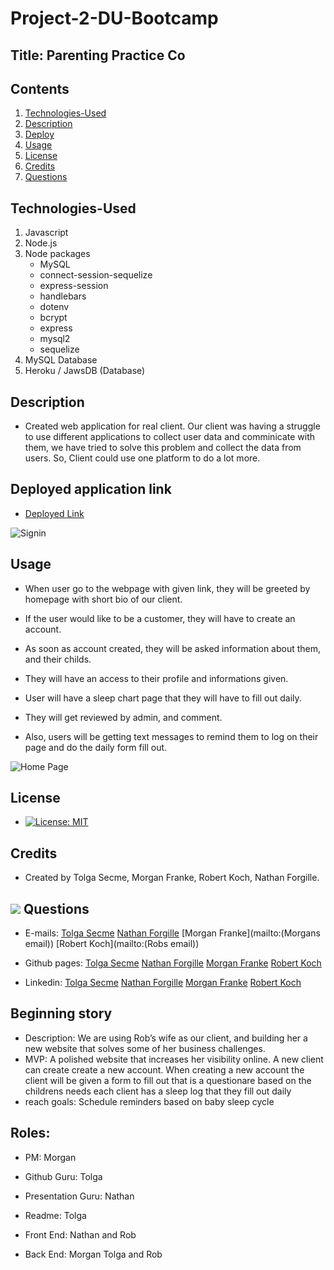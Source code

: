 # Project-2-DU-Bootcamp

## Title: Parenting Practice Co

## Contents

1. [Technologies-Used](#Technologies-Used)
2. [Description](#Description)
3. [Deploy](#Link)
4. [Usage](#Usage)
5. [License](#License)
6. [Credits](#Credits)
7. [Questions](#Questions)

## Technologies-Used

1. Javascript
2. Node.js
3. Node packages
   - MySQL
   - connect-session-sequelize
   - express-session
   - handlebars
   - dotenv
   - bcrypt
   - express
   - mysql2
   - sequelize
4. MySQL Database
5. Heroku / JawsDB (Database)

## Description

- Created web application for real client. Our client was having a struggle to use different applications to collect user data and comminicate with them, we have tried to solve this problem and collect the data from users. So, Client could use one platform to do a lot more.

## Deployed application link

- [Deployed Link](https://young-basin-08752.herokuapp.com/)

![Signin](./public/images/...)

## Usage

- When user go to the webpage with given link, they will be greeted by homepage with short bio of our client.

- If the user would like to be a customer, they will have to create an account.

- As soon as account created, they will be asked information about them, and their childs.

- They will have an access to their profile and informations given.

- User will have a sleep chart page that they will have to fill out daily.

- They will get reviewed by admin, and comment.

- Also, users will be getting text messages to remind them to log on their page and do the daily form fill out.

![Home Page](./public/images/...)

## License

- [![License: MIT](https://img.shields.io/badge/License-MIT-yellow.svg)](https://opensource.org/licenses/MIT)

## Credits

- Created by Tolga Secme, Morgan Franke, Robert Koch, Nathan Forgille.

## <img src="https://icons.iconarchive.com/icons/social-media-icons/social-buntings/48/Aim-icon.png"> Questions

- E-mails:
  [Tolga Secme](mailto:tolgasecme@icloud.com)
  [Nathan Forgille](mailto:nathan.forgille8@gmail.com)
  [Morgan Franke](mailto:(Morgans email))
  [Robert Koch](mailto:(Robs email))

- Github pages:
  [Tolga Secme](https://github.com/TolgaS92)
  [Nathan Forgille](https://github.com/NathanForgille)
  [Morgan Franke](https://github.com/morganleighfranke)
  [Robert Koch](https://github.com/robwkoch)

- Linkedin:
  [Tolga Secme](https://www.linkedin.com/in/tolgasecme/)
  [Nathan Forgille](https://www.linkedin.com/in/tolgasecme/)
  [Morgan Franke](https://www.linkedin.com/in/tolgasecme/)
  [Robert Koch](https://www.linkedin.com/in/tolgasecme/)

## Beginning story

- Description: We are using Rob’s wife as our client, and building her a new website that solves some of her business challenges.
- MVP: A polished website that increases her visibility online. A new client can create create a new account. When creating a new account the client will be given a form to fill out that is a questionare based on the childrens needs each client has a sleep log that they fill out daily
- reach goals: Schedule reminders based on baby sleep cycle

## Roles:

- PM: Morgan
- Github Guru: Tolga
- Presentation Guru: Nathan
- Readme: Tolga

- Front End: Nathan and Rob
- Back End: Morgan Tolga and Rob
